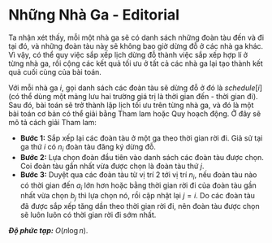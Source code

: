 # Những Nhà Ga - Editorial

Ta nhận xét thấy, mỗi một nhà ga sẽ có danh sách những đoàn tàu đến và đi tại đó, và những đoàn tàu này sẽ không bao giờ dừng đỗ ở các nhà ga khác. Vì vậy, có thể quy việc sắp xếp lịch dừng đỗ thành việc sắp xếp hợp lí ở từng nhà ga, rồi cộng các kết quả tối ưu ở tất cả các nhà ga lại tạo thành kết quả cuối cùng của bài toán.

Với mỗi nhà ga $i,$ gọi danh sách các đoàn tàu sẽ dừng đỗ ở đó là $schedule[i]$ (có thể dùng một mảng lưu hai trường giá trị là thời gian đến - thời gian đi). Sau đó, bài toán sẽ trở thành lập lịch tối ưu trên từng nhà ga, và đó là một bài toán cơ bản có thể giải bằng Tham lam hoặc Quy hoạch động. Ở đây sẽ mô tả cách giải Tham lam:

- **Bước 1:** Sắp xếp lại các đoàn tàu ở một ga theo thời gian rời đi. Giả sử tại ga thứ $i$ có $n_i$ đoàn tàu đăng ký dừng đỗ.
- **Bước 2:** Lựa chọn đoàn đầu tiên vào danh sách các đoàn tàu được chọn. Coi đoàn tàu gần nhất vừa được chọn là đoàn tàu thứ $j$.
- **Bước 3:** Duyệt qua các đoàn tàu từ vị trí $2$ tới vị trí $n_i,$ nếu đoàn tàu nào có thời gian đến $a_i$ lớn hơn hoặc bằng thời gian rời đi của đoàn tàu gần nhất vừa chọn $b_j$ thì lựa chọn nó, rồi cập nhật lại $j = i$. Do các đoàn tàu đã được sắp xếp tăng dần theo thời gian rời đi, nên đoàn tàu được chọn sẽ luôn luôn có thời gian rời đi sớm nhất.

***Độ phức tạp:*** $O(n \log n)$.